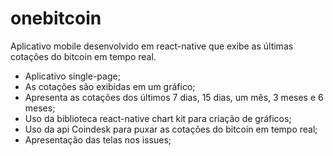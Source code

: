 # onebitcoin
Aplicativo mobile desenvolvido em react-native que exibe as últimas cotações do bitcoin em tempo real.
- Aplicativo single-page;
- As cotações são exibidas em um gráfico;
- Apresenta as cotações dos últimos 7 dias, 15 dias, um mês, 3 meses e 6 meses;
- Uso da biblioteca react-native chart kit para criação de gráficos;
- Uso da api Coindesk para puxar as cotações do bitcoin em tempo real;
- Apresentação das telas nos issues;
